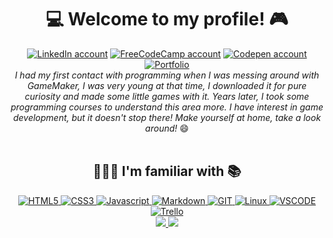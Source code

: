 <h1 align="center">💻 Welcome to my profile! 🎮</h1>

<div style="display: inline-block;" align="center">
  <a href="https://www.linkedin.com/in/gabrielgmbarros"><img src="https://img.shields.io/badge/LinkedIn-blue?style=for-the-badge&logo=linkedin&logoColor=white" alt="LinkedIn account" title="Connect with me!"/></a>
  <a href="https://www.freecodecamp.org/GracilianoOG"><img src="https://img.shields.io/badge/FreeCodeCamp-0A0A23?style=for-the-badge&logo=freecodecamp&logoColor=white" alt="FreeCodeCamp account" title="FreeCodeCamp Rocks!"/></a>
  <a href="https://codepen.io/GracilianoOG"><img src="https://img.shields.io/badge/Codepen-black?style=for-the-badge&logo=codepen&logoColor=white" alt="Codepen account" title="My little projects and tests."/></a>
  <a href="https://gracilianoog.github.io/portfolio/"><img src="https://img.shields.io/badge/Portfolio-491F59?style=for-the-badge&logo=homeAdvisor&logoColor=white" alt="Portfolio" title="Visit my site!"/></a>
</div>

<br>

<div align="center">
  <em>I had my first contact with programming when I was messing around with GameMaker, I was very young at that time, I downloaded it for pure curiosity and made some little games with it. Years later, I took some programming courses to understand this area more. I have interest in game development, but it doesn't stop there! Make yourself at home, take a look around!</em> 😄
</div>

<br>

<h2 align="center">👨🏻‍💻 I'm familiar with 📚</h2>

<div style="display: inline-block;" align="center">
  <a href="https://github.com/GracilianoOG/GracilianoOG" title="Hello there! Take a look around ;)">
    <img src="https://img.shields.io/badge/HTML-E34F26?style=for-the-badge&logo=html5&logoColor=white" alt="HTML5"/>
    <img src="https://img.shields.io/badge/CSS-1572B6?style=for-the-badge&logo=css3&logoColor=white" alt="CSS3"/>
    <img src="https://img.shields.io/badge/JAVASCRIPT-FF8700?style=for-the-badge&logo=javascript&logoColor=white" alt="Javascript"/>
    <img src="https://img.shields.io/badge/MARKDOWN-000000?style=for-the-badge&logo=markdown&logoColor=white" alt="Markdown"/>
    <img src="https://img.shields.io/badge/GIT-F05032?style=for-the-badge&logo=git&logoColor=white" alt="GIT"/>
    <img src="https://img.shields.io/badge/Linux-white?style=for-the-badge&logo=linux&logoColor=black" alt="Linux"/>
    <img src="https://img.shields.io/badge/VSCODE-007ACC?style=for-the-badge&logo=visualstudiocode&logoColor=white" alt="VSCODE"/>
    <img src="https://img.shields.io/badge/TRELLO-0052CC?style=for-the-badge&logo=trello&logoColor=white" alt="Trello"/>
  </a>
</div>
<br>
<div align="center">
  <a href="https://github.com/anuraghazra/github-readme-stats">
    <img src="https://github-readme-stats.vercel.app/api/top-langs/?username=GracilianoOG&theme=radical&layout=compact&exclude_repo=ordem-de-servico-tcc-faetec" />
    <img src="https://github-readme-stats.vercel.app/api?username=GracilianoOG&theme=radical&hide_title=true&hide_rank=true" />
  </a>
</div>

<!-- 
Useful links

Images of Technologies
https://devicon.dev/

Images of Social Networks
https://shields.io/category/social

Colors and Icons
https://simpleicons.org/
-->
